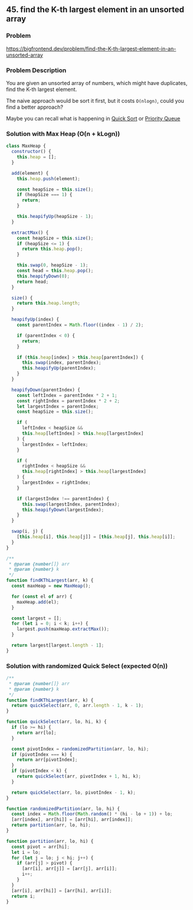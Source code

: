 ## 45. find the K-th largest element in an unsorted array

### Problem

https://bigfrontend.dev/problem/find-the-K-th-largest-element-in-an-unsorted-array

### Problem Description

You are given an unsorted array of numbers, which might have duplicates, find the K-th largest element.

The naive approach would be sort it first, but it costs `O(nlogn)`, could you find a better approach?

Maybe you can recall what is happening in [Quick Sort](https://bigfrontend.dev/problem/implement-Quick-Sort) or [Priority Queue](https://bigfrontend.dev/problem/create-a-priority-queue-in-JavaScript)

### Solution with Max Heap (O(n + kLogn))

```js
class MaxHeap {
  constructor() {
    this.heap = [];
  }

  add(element) {
    this.heap.push(element);

    const heapSize = this.size();
    if (heapSize === 1) {
      return;
    }

    this.heapifyUp(heapSize - 1);
  }

  extractMax() {
    const heapSize = this.size();
    if (heapSize <= 1) {
      return this.heap.pop();
    }

    this.swap(0, heapSize - 1);
    const head = this.heap.pop();
    this.heapifyDown(0);
    return head;
  }

  size() {
    return this.heap.length;
  }

  heapifyUp(index) {
    const parentIndex = Math.floor((index - 1) / 2);

    if (parentIndex < 0) {
      return;
    }

    if (this.heap[index] > this.heap[parentIndex]) {
      this.swap(index, parentIndex);
      this.heapifyUp(parentIndex);
    }
  }

  heapifyDown(parentIndex) {
    const leftIndex = parentIndex * 2 + 1;
    const rightIndex = parentIndex * 2 + 2;
    let largestIndex = parentIndex;
    const heapSize = this.size();

    if (
      leftIndex < heapSize &&
      this.heap[leftIndex] > this.heap[largestIndex]
    ) {
      largestIndex = leftIndex;
    }

    if (
      rightIndex < heapSize &&
      this.heap[rightIndex] > this.heap[largestIndex]
    ) {
      largestIndex = rightIndex;
    }

    if (largestIndex !== parentIndex) {
      this.swap(largestIndex, parentIndex);
      this.heapifyDown(largestIndex);
    }
  }

  swap(i, j) {
    [this.heap[i], this.heap[j]] = [this.heap[j], this.heap[i]];
  }
}

/**
 * @param {number[]} arr
 * @param {number} k
 */
function findKThLargest(arr, k) {
  const maxHeap = new MaxHeap();

  for (const el of arr) {
    maxHeap.add(el);
  }

  const largest = [];
  for (let i = 0; i < k; i++) {
    largest.push(maxHeap.extractMax());
  }

  return largest[largest.length - 1];
}
```

### Solution with randomized Quick Select (expected O(n))

```js
/**
 * @param {number[]} arr
 * @param {number} k
 */
function findKThLargest(arr, k) {
  return quickSelect(arr, 0, arr.length - 1, k - 1);
}

function quickSelect(arr, lo, hi, k) {
  if (lo >= hi) {
    return arr[lo];
  }

  const pivotIndex = randomizedPartition(arr, lo, hi);
  if (pivotIndex === k) {
    return arr[pivotIndex];
  }
  if (pivotIndex < k) {
    return quickSelect(arr, pivotIndex + 1, hi, k);
  }

  return quickSelect(arr, lo, pivotIndex - 1, k);
}

function randomizedPartition(arr, lo, hi) {
  const index = Math.floor(Math.random() * (hi - lo + 1)) + lo;
  [arr[index], arr[hi]] = [arr[hi], arr[index]];
  return partition(arr, lo, hi);
}

function partition(arr, lo, hi) {
  const pivot = arr[hi];
  let i = lo;
  for (let j = lo; j < hi; j++) {
    if (arr[j] > pivot) {
      [arr[i], arr[j]] = [arr[j], arr[i]];
      i++;
    }
  }
  [arr[i], arr[hi]] = [arr[hi], arr[i]];
  return i;
}
```
